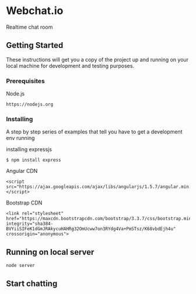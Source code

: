 # Webchat.io

Realtime chat room

## Getting Started

These instructions will get you a copy of the project up and running on your local machine for development and testing purposes.

### Prerequisites

Node.js

```
https://nodejs.org
```

### Installing

A step by step series of examples that tell you have to get a development env running

installing expressjs

```
$ npm install express
```

Angular CDN

```
<script src="https://ajax.googleapis.com/ajax/libs/angularjs/1.5.7/angular.min.js"></script>
```
Bootstrap CDN

```
<link rel="stylesheet" href="https://maxcdn.bootstrapcdn.com/bootstrap/3.3.7/css/bootstrap.min.css" integrity="sha384-BVYiiSIFeK1dGmJRAkycuHAHRg32OmUcww7on3RYdg4Va+PmSTsz/K68vbdEjh4u" crossorigin="anonymous">
```


## Running on local server

```
node server
```


## Start chatting
